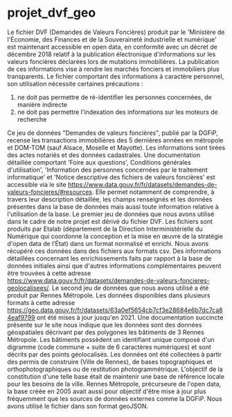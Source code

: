# projet_dvf_geo
Le fichier DVF (Demandes de Valeurs Foncières) produit par le 'Ministère de l'Économie,
des Finances et de la Souveraineté industrielle et numérique' est maintenant accessible en
open data, en conformité avec un décret de décembre 2018 relatif à la publication
électronique d'informations sur les valeurs foncières déclarées lors de mutations
immobilières. La publication de ces informations vise à rendre les marchés fonciers et
immobiliers plus transparents. Le fichier comportant des informations à caractère personnel,
son utilisation nécessite certaines précautions :
1. ne doit pas permettre de ré-identifier les personnes concernées, de manière indirecte
2. ne doit pas permettre l'indexation des informations sur les moteurs de recherche


Ce jeu de données "Demandes de valeurs foncières", publié par la DGFiP, recense les
transactions immobilières des 5 dernières années en métropole et DOM-TOM (sauf Alsace,
Moselle et Mayotte). Les informations sont tirées des actes notariés et des données
cadastrales.
Une documentation détaillée comportant 'Foire aux questions', Conditions générales
d'utilisation', 'Information des personnes concernées par le traitement informatique' et
'Notice descriptive des fichiers de valeurs foncières' est accessible via le site
https://www.data.gouv.fr/fr/datasets/demandes-de-valeurs-foncieres/#resources. Elle permet
notamment de comprendre, à travers leur description détaillée, les champs renseignés et les
données présentes dans la base de données mais aussi toute information relative à
l'utilisation de la base.
Le premier jeu de données que nous avons utilisé dans le cadre de notre projet est dérivé du
fichier DVF. Les fichiers sont produits par Etalab (département de la Direction Interministérielle
du Numérique qui coordonne la conception et la mise en œuvre de la stratégie d'open data de
l’État) dans un format normalisé et enrichi. Nous avons récupéré ces données dans des fichiers
aux formats csv.
Des informations détaillées concernant les enrichissements faits par rapport à la base de
données initiales ainsi que d'autres informations complémentaires peuvent être trouvées à
cette adresse
https://www.data.gouv.fr/fr/datasets/demandes-de-valeurs-foncieres-geolocalisees/.
Le second jeu de données que nous avons utilisé a été produit par Rennes Métropole. Les
données disponibles dans plusieurs formats à cette adresse
https://geo.data.gouv.fr/fr/datasets/63a0ef5654cb7cf3e28684e6b7dc7ca84eaf9799 ont été
mises à jour jusqu'en 2021. Une documentation succincte présente sur le site nous indique
que les données sont des données géospatiales décrivant par des polygones les bâtiments de
3
Rennes Métropole. Les bâtiments possèdent un identifiant unique composé d'un digramme
(code commune + suite de 6 caractères numériques) et sont décrits par des points
géolocalisés. Les données ont été collectées à partir des permis de construire (Ville de
Rennes), de bases topographiques et orthophotographiques ou de restitution
photogrammétrique. L'objectif de la constitution d'une telle base était de maintenir une base
de référence locale pour les besoins de la ville. Rennes Métropole, précurseure de l'open data,
la base créée en 2005 avait aussi pour objectif d'être mise à jour plus fréquemment que les
sources de données externes comme la DGFiP. Nous avons utilisé le fichier dans son format
geoJSON.
